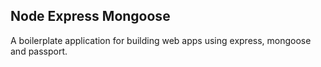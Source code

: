 ## Node Express Mongoose

A boilerplate application for building web apps using express, mongoose and passport.

